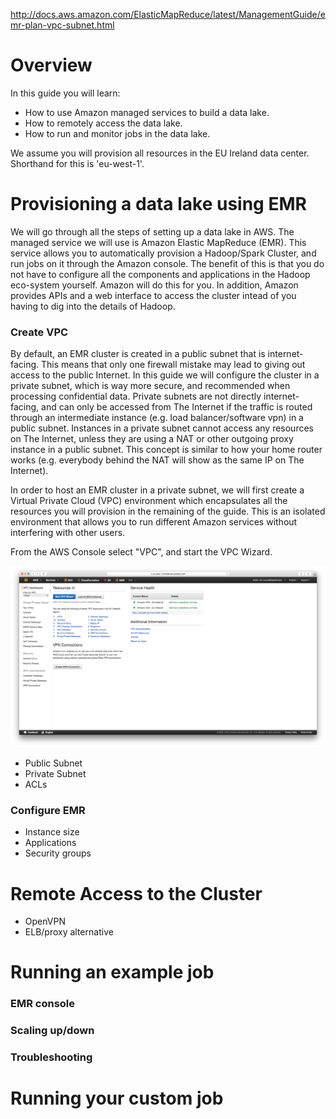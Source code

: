 http://docs.aws.amazon.com/ElasticMapReduce/latest/ManagementGuide/emr-plan-vpc-subnet.html


# Overview

In this guide you will learn:

* How to use Amazon managed services to build a data lake.
* How to remotely access the data lake.
* How to run and monitor jobs in the data lake.

We assume you will provision all resources in the EU Ireland data center. Shorthand for this is 'eu-west-1'.

# Provisioning a data lake using EMR

We will go through all the steps of setting up a data lake in AWS. The managed service we will use is Amazon Elastic MapReduce (EMR). This service allows you to automatically provision a Hadoop/Spark Cluster, and run jobs on it through the Amazon console.
The benefit of this is that you do not have to configure all the components and applications in the Hadoop eco-system yourself. Amazon will do this for you. In addition, Amazon provides APIs and a web interface to access the cluster intead of you having to dig into the details of Hadoop.


### Create VPC
By default, an EMR cluster is created in a public subnet that is internet-facing. This means that only one firewall mistake may lead to giving out access to the public Internet.
In this guide we will configure the cluster in a private subnet, which is way more secure, and recommended when processing confidential data. Private subnets are not directly internet-facing, and can only be accessed from The Internet if the traffic is routed through an intermediate instance (e.g. load balancer/software vpn) in a public subnet. Instances in a private subnet cannot access any resources on The Internet, unless they are using a NAT or other outgoing proxy instance in a public subnet. This concept is similar to how your home router works (e.g. everybody behind the NAT will show as the same IP on The Internet).

In order to host an EMR cluster in a private subnet, we will first create a Virtual Private Cloud (VPC) environment which encapsulates all the resources you will provision in the remaining of the guide.
This is an isolated environment that allows you to run different Amazon services without interfering with other users.

From the AWS Console select "VPC", and start the VPC Wizard.

![Create VPC](resources/create_vpc.png "Create VPC")

* Public Subnet
* Private Subnet
* ACLs

### Configure EMR
* Instance size
* Applications
* Security groups

# Remote Access to the Cluster

* OpenVPN
* ELB/proxy alternative

# Running an example job


### EMR console



### Scaling up/down

### Troubleshooting

# Running your custom job

